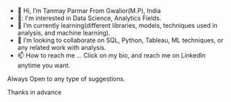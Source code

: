 - 👋 Hi, I’m Tanmay Parmar From Gwalior(M.P), India
- 👀: I'm interested in Data Science, Analytics Fields. 
- 🌱 I’m currently learning(different libraries, models, techniques used in analysis, and machine learning).
- 💞️ I’m looking to collaborate on SQL, Python, Tableau, ML techniques, or any related work with analysis.
- 📫 How to reach me ... Click on my bio, and reach me on LinkedIn anytime you want.
  


Always Open to any type of suggestions.

Thanks in advance
<!---
Tanmayss1/Tanmayss1 is a ✨ special ✨ repository because its `README.md` (this file) appears on your GitHub profile.
You can click the Preview link to take a look at your changes.
--->
